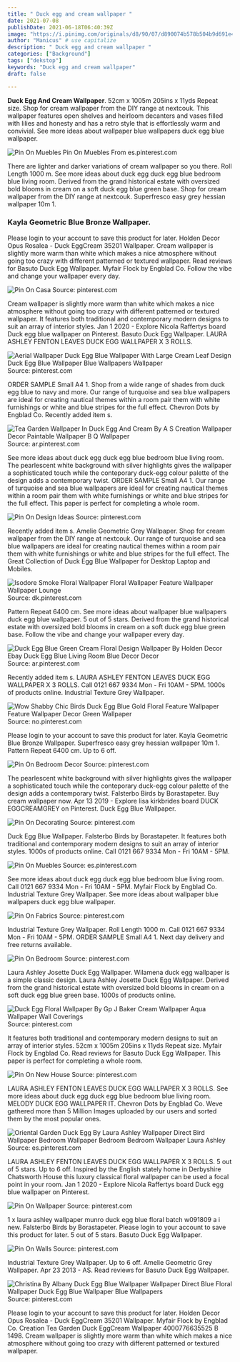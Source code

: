```yaml
---
title: " Duck egg and cream wallpaper "
date: 2021-07-08
publishDate: 2021-06-18T06:40:39Z
image: "https://i.pinimg.com/originals/d8/90/07/d890074b578b504b9d691e4509eccf82.jpg"
author: "Manicus" # use capitalize
description: " Duck egg and cream wallpaper "
categories: ["Background"]
tags: ["dekstop"]
keywords: "Duck egg and cream wallpaper"
draft: false

---
```



**Duck Egg And Cream Wallpaper**. 52cm x 1005m 205ins x 11yds Repeat size. Shop for cream wallpaper from the DIY range at nextcouk. This wallpaper features open shelves and heirloom decanters and vases filled with lilies and honesty and has a retro style that is effortlessly warm and convivial. See more ideas about wallpaper blue wallpapers duck egg blue wallpaper.

![Pin On Muebles](https://i.pinimg.com/originals/a0/f4/3e/a0f43e064466fdbd37e85f46b7ad21e4.jpg "Pin On Muebles")
Pin On Muebles From es.pinterest.com


There are lighter and darker variations of cream wallpaper so you there. Roll Length 1000 m. See more ideas about duck egg duck egg blue bedroom blue living room. Derived from the grand historical estate with oversized bold blooms in cream on a soft duck egg blue green base. Shop for cream wallpaper from the DIY range at nextcouk. Superfresco easy grey hessian wallpaper 10m 1.

### Kayla Geometric Blue Bronze Wallpaper.

Please login to your account to save this product for later. Holden Decor Opus Rosalea - Duck EggCream 35201 Wallpaper. Cream wallpaper is slightly more warm than white which makes a nice atmosphere without going too crazy with different patterned or textured wallpaper. Read reviews for Basuto Duck Egg Wallpaper. Myfair Flock by Engblad Co. Follow the vibe and change your wallpaper every day.


![Pin On Casa](https://i.pinimg.com/originals/47/ea/6f/47ea6fada364595fcfab94f50256b212.jpg "Pin On Casa")
Source: pinterest.com

Cream wallpaper is slightly more warm than white which makes a nice atmosphere without going too crazy with different patterned or textured wallpaper. It features both traditional and contemporary modern designs to suit an array of interior styles. Jan 1 2020 - Explore Nicola Raffertys board Duck egg blue wallpaper on Pinterest. Basuto Duck Egg Wallpaper. LAURA ASHLEY FENTON LEAVES DUCK EGG WALLPAPER X 3 ROLLS.

![Aerial Wallpaper Duck Egg Blue Wallpaper With Large Cream Leaf Design Duck Egg Blue Wallpaper Blue Wallpapers Wallpaper](https://i.pinimg.com/originals/10/88/8a/10888af85b164494cd3730ff520d9dfd.jpg "Aerial Wallpaper Duck Egg Blue Wallpaper With Large Cream Leaf Design Duck Egg Blue Wallpaper Blue Wallpapers Wallpaper")
Source: pinterest.com

ORDER SAMPLE Small A4 1. Shop from a wide range of shades from duck egg blue to navy and more. Our range of turquoise and sea blue wallpapers are ideal for creating nautical themes within a room pair them with white furnishings or white and blue stripes for the full effect. Chevron Dots by Engblad Co. Recently added item s.

![Tea Garden Wallpaper In Duck Egg And Cream By A S Creation Wallpaper Decor Paintable Wallpaper B Q Wallpaper](https://i.pinimg.com/originals/bf/f0/15/bff0156c21d5d441614e2cb33ada8200.jpg "Tea Garden Wallpaper In Duck Egg And Cream By A S Creation Wallpaper Decor Paintable Wallpaper B Q Wallpaper")
Source: ar.pinterest.com

See more ideas about duck egg duck egg blue bedroom blue living room. The pearlescent white background with silver highlights gives the wallpaper a sophisticated touch while the conteporary duck-egg colour palette of the design adds a contemporary twist. ORDER SAMPLE Small A4 1. Our range of turquoise and sea blue wallpapers are ideal for creating nautical themes within a room pair them with white furnishings or white and blue stripes for the full effect. This paper is perfect for completing a whole room.

![Pin On Design Ideas](https://i.pinimg.com/originals/73/3f/ae/733fae224bf529d54d5fc9b01fab775a.jpg "Pin On Design Ideas")
Source: pinterest.com

Recently added item s. Amelie Geometric Grey Wallpaper. Shop for cream wallpaper from the DIY range at nextcouk. Our range of turquoise and sea blue wallpapers are ideal for creating nautical themes within a room pair them with white furnishings or white and blue stripes for the full effect. The Great Collection of Duck Egg Blue Wallpaper for Desktop Laptop and Mobiles.

![Isodore Smoke Floral Wallpaper Floral Wallpaper Feature Wallpaper Wallpaper Lounge](https://i.pinimg.com/originals/b6/c2/84/b6c28418e8c9940f8b67fe6aa786af6c.jpg "Isodore Smoke Floral Wallpaper Floral Wallpaper Feature Wallpaper Wallpaper Lounge")
Source: dk.pinterest.com

Pattern Repeat 6400 cm. See more ideas about wallpaper blue wallpapers duck egg blue wallpaper. 5 out of 5 stars. Derived from the grand historical estate with oversized bold blooms in cream on a soft duck egg blue green base. Follow the vibe and change your wallpaper every day.

![Duck Egg Blue Green Cream Floral Design Wallpaper By Holden Decor Ebay Duck Egg Blue Living Room Blue Decor Decor](https://i.pinimg.com/originals/23/e2/39/23e239c8627f9a0291c65cdfea0d893c.jpg "Duck Egg Blue Green Cream Floral Design Wallpaper By Holden Decor Ebay Duck Egg Blue Living Room Blue Decor Decor")
Source: ar.pinterest.com

Recently added item s. LAURA ASHLEY FENTON LEAVES DUCK EGG WALLPAPER X 3 ROLLS. Call 0121 667 9334 Mon - Fri 10AM - 5PM. 1000s of products online. Industrial Texture Grey Wallpaper.

![Wow Shabby Chic Birds Duck Egg Blue Gold Floral Feature Wallpaper Feature Wallpaper Decor Green Wallpaper](https://i.pinimg.com/originals/a0/69/23/a06923865d652bdba068f46c74abbfae.jpg "Wow Shabby Chic Birds Duck Egg Blue Gold Floral Feature Wallpaper Feature Wallpaper Decor Green Wallpaper")
Source: no.pinterest.com

Please login to your account to save this product for later. Kayla Geometric Blue Bronze Wallpaper. Superfresco easy grey hessian wallpaper 10m 1. Pattern Repeat 6400 cm. Up to 6 off.

![Pin On Bedroom Decor](https://i.pinimg.com/originals/ec/0d/7d/ec0d7dc4b3abe984fcc910a477ce8772.jpg "Pin On Bedroom Decor")
Source: pinterest.com

The pearlescent white background with silver highlights gives the wallpaper a sophisticated touch while the conteporary duck-egg colour palette of the design adds a contemporary twist. Falsterbo Birds by Borastapeter. Buy cream wallpaper now. Apr 13 2019 - Explore lisa kirkbrides board DUCK EGGCREAMGREY on Pinterest. Duck Egg Blue Wallpaper.

![Pin On Decorating](https://i.pinimg.com/originals/f8/6e/21/f86e215e04a2aacd70acc15793749c71.jpg "Pin On Decorating")
Source: pinterest.com

Duck Egg Blue Wallpaper. Falsterbo Birds by Borastapeter. It features both traditional and contemporary modern designs to suit an array of interior styles. 1000s of products online. Call 0121 667 9334 Mon - Fri 10AM - 5PM.

![Pin On Muebles](https://i.pinimg.com/originals/a0/f4/3e/a0f43e064466fdbd37e85f46b7ad21e4.jpg "Pin On Muebles")
Source: es.pinterest.com

See more ideas about duck egg duck egg blue bedroom blue living room. Call 0121 667 9334 Mon - Fri 10AM - 5PM. Myfair Flock by Engblad Co. Industrial Texture Grey Wallpaper. See more ideas about wallpaper blue wallpapers duck egg blue wallpaper.

![Pin On Fabrics](https://i.pinimg.com/originals/02/64/1a/02641a97695b337cb905548fd3af380c.jpg "Pin On Fabrics")
Source: pinterest.com

Industrial Texture Grey Wallpaper. Roll Length 1000 m. Call 0121 667 9334 Mon - Fri 10AM - 5PM. ORDER SAMPLE Small A4 1. Next day delivery and free returns available.

![Pin On Bedroom](https://i.pinimg.com/736x/ae/67/fa/ae67fae3f6c547cbdd727d7514e298ae.jpg "Pin On Bedroom")
Source: pinterest.com

Laura Ashley Josette Duck Egg Wallpaper. Wilamena duck egg wallpaper is a simple classic design. Laura Ashley Josette Duck Egg Wallpaper. Derived from the grand historical estate with oversized bold blooms in cream on a soft duck egg blue green base. 1000s of products online.

![Duck Egg Floral Wallpaper By Gp J Baker Cream Wallpaper Aqua Wallpaper Wall Coverings](https://i.pinimg.com/originals/f8/54/5b/f8545b0f14f502a690ad7cdd4d8ba4e8.jpg "Duck Egg Floral Wallpaper By Gp J Baker Cream Wallpaper Aqua Wallpaper Wall Coverings")
Source: pinterest.com

It features both traditional and contemporary modern designs to suit an array of interior styles. 52cm x 1005m 205ins x 11yds Repeat size. Myfair Flock by Engblad Co. Read reviews for Basuto Duck Egg Wallpaper. This paper is perfect for completing a whole room.

![Pin On New House](https://i.pinimg.com/736x/3d/94/56/3d94567d3961cfc23a17d392b466d786.jpg "Pin On New House")
Source: pinterest.com

LAURA ASHLEY FENTON LEAVES DUCK EGG WALLPAPER X 3 ROLLS. See more ideas about duck egg duck egg blue bedroom blue living room. MELODY DUCK EGG WALLPAPER IT. Chevron Dots by Engblad Co. Weve gathered more than 5 Million Images uploaded by our users and sorted them by the most popular ones.

![Oriental Garden Duck Egg By Laura Ashley Wallpaper Direct Bird Wallpaper Bedroom Wallpaper Bedroom Bedroom Wallpaper Laura Ashley](https://i.pinimg.com/originals/7b/5f/89/7b5f898bad929f80562f3273e8dc6008.jpg "Oriental Garden Duck Egg By Laura Ashley Wallpaper Direct Bird Wallpaper Bedroom Wallpaper Bedroom Bedroom Wallpaper Laura Ashley")
Source: es.pinterest.com

LAURA ASHLEY FENTON LEAVES DUCK EGG WALLPAPER X 3 ROLLS. 5 out of 5 stars. Up to 6 off. Inspired by the English stately home in Derbyshire Chatsworth House this luxury classical floral wallpaper can be used a focal point in your room. Jan 1 2020 - Explore Nicola Raffertys board Duck egg blue wallpaper on Pinterest.

![Pin On Wallpaper](https://i.pinimg.com/originals/d2/a6/3d/d2a63d9eee1993adf811d431efcc81d7.jpg "Pin On Wallpaper")
Source: pinterest.com

1 x laura ashley wallpaper munro duck egg blue floral batch w091809 a i new. Falsterbo Birds by Borastapeter. Please login to your account to save this product for later. 5 out of 5 stars. Basuto Duck Egg Wallpaper.

![Pin On Walls](https://i.pinimg.com/originals/20/c9/28/20c928eead64f27cc52daf57e1913ecd.jpg "Pin On Walls")
Source: pinterest.com

Industrial Texture Grey Wallpaper. Up to 6 off. Amelie Geometric Grey Wallpaper. Apr 23 2013 - AS. Read reviews for Basuto Duck Egg Wallpaper.

![Christina By Albany Duck Egg Blue Wallpaper Wallpaper Direct Blue Floral Wallpaper Duck Egg Blue Wallpaper Blue Wallpapers](https://i.pinimg.com/originals/d8/90/07/d890074b578b504b9d691e4509eccf82.jpg "Christina By Albany Duck Egg Blue Wallpaper Wallpaper Direct Blue Floral Wallpaper Duck Egg Blue Wallpaper Blue Wallpapers")
Source: pinterest.com

Please login to your account to save this product for later. Holden Decor Opus Rosalea - Duck EggCream 35201 Wallpaper. Myfair Flock by Engblad Co. Creation Tea Garden Duck EggCream Wallpaper 4000776635525 B 1498. Cream wallpaper is slightly more warm than white which makes a nice atmosphere without going too crazy with different patterned or textured wallpaper.

